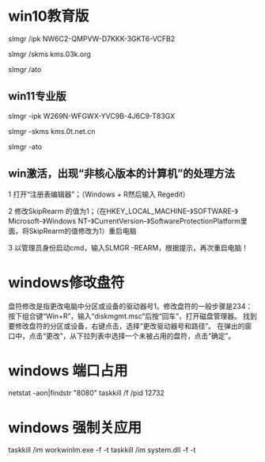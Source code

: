 # win10教育版
slmgr /ipk NW6C2-QMPVW-D7KKK-3GKT6-VCFB2

slmgr /skms kms.03k.org

slmgr /ato

## win11专业版
slmgr -ipk W269N-WFGWX-YVC9B-4J6C9-T83GX

slmgr -skms kms.0t.net.cn

slmgr -ato
## win激活，出现“非核心版本的计算机”的处理方法
1 打开“注册表编辑器”；（Windows + R然后输入 Regedit）

2 修改SkipRearm 的值为1；（在HKEY_LOCAL_MACHINE–》SOFTWARE–》Microsoft–》Windows NT–》CurrentVersion–》SoftwareProtectionPlatform里面，将SkipRearm的值修改为1）重启电脑

3 以管理员身份启动cmd，输入SLMGR   -REARM，根据提示，再次重启电脑！

# windows修改盘符
盘符修改是指更改电脑中分区或设备的驱动器号1。修改盘符的一般步骤是234：
按下组合键“Win+R”，输入“diskmgmt.msc”后按“回车”，打开磁盘管理器。
找到要修改盘符的分区或设备，右键点击，选择“更改驱动器号和路径”。
在弹出的窗口中，点击“更改”，从下拉列表中选择一个未被占用的盘符，点击“确定”。

# windows 端口占用
netstat -aon|findstr "8080"
taskkill /f /pid 12732

# windows 强制关应用
taskkill /im workwinlm.exe -f -t
taskkill /im system.dll -f -t
